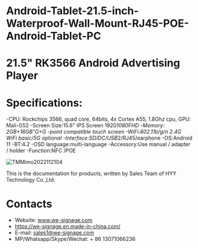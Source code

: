 # Android-Tablet-21.5-inch-Waterproof-Wall-Mount-RJ45-POE-Android-Tablet-PC

# 21.5" RK3566 Android Advertising Player

# Specifications:
-CPU: Rockchips 3566, quad core, 64bits, 4x Cortex A55, 1.8Ghz cpu, GPU: Mali-G52
-Screen Size:15.6" IPS Screen 1920*1080FHD
-Memory: 2GB+16GB"G+G
-point compatible touch screen
-WiFi:802.11b/g/n 2.4G WiFi basic/5G optional
-Interface:SD/DC/USB*2/RJ45/earphone
-OS:Android 11
-BT:4.2
-OSD language:multi-language
-Accessory:Use manual / adapter / holder
-Function:NFC /POE




![TMMimo2022112104](https://user-images.githubusercontent.com/126562719/222625989-fe37d153-35e0-4241-8b4f-b043c8796f95.JPG)


This is the documentation for products, written by Sales Team of HYY Technology Co.,Ltd.


# Contacts
- Website: www.we-signage.com
- https://we-signage.en.made-in-china.com/
- E-mail: sales1@we-signage.com
- MP/Whatsapp/Skype/Wechat: + 86 13071066236
